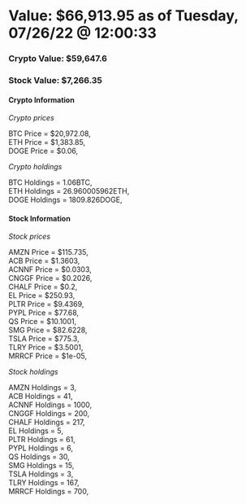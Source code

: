 # Value: $66,913.95 as of Tuesday, 07/26/22 @ 12:00:33 

### Crypto Value: $59,647.6

### Stock Value: $7,266.35

#### Crypto Information 
*Crypto prices* 

BTC Price = $20,972.08,  
ETH Price = $1,383.85,  
DOGE Price = $0.06,  


*Crypto holdings* 

BTC Holdings = 1.06BTC,  
ETH Holdings = 26.960005962ETH,  
DOGE Holdings = 1809.826DOGE,  


#### Stock Information 

*Stock prices* 

AMZN Price = $115.735,  
ACB Price = $1.3603,  
ACNNF Price = $0.0303,  
CNGGF Price = $0.2026,  
CHALF Price = $0.2,  
EL Price = $250.93,  
PLTR Price = $9.4369,  
PYPL Price = $77.68,  
QS Price = $10.1001,  
SMG Price = $82.6228,  
TSLA Price = $775.3,  
TLRY Price = $3.5001,  
MRRCF Price = $1e-05,  


*Stock holdings* 

AMZN Holdings = 3,  
ACB Holdings = 41,  
ACNNF Holdings = 1000,  
CNGGF Holdings = 200,  
CHALF Holdings = 217,  
EL Holdings = 5,  
PLTR Holdings = 61,  
PYPL Holdings = 6,  
QS Holdings = 30,  
SMG Holdings = 15,  
TSLA Holdings = 3,  
TLRY Holdings = 167,  
MRRCF Holdings = 700,  


